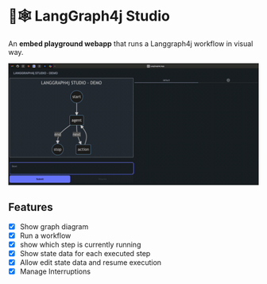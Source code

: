 # 🦜🕸️ LangGraph4j Studio

An **embed playground webapp** that runs a Langgraph4j workflow in visual way.

![demo](base/src/site/resources/studio-demo.gif)

## Features

- [x] Show graph diagram
- [x] Run a workflow
- [x] show which step is currently running
- [x] Show state data for each executed step
- [x] Allow edit state data and resume execution
- [x] Manage Interruptions
